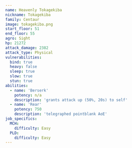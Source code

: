 ```yaml
---
name: Heavenly Tokagekiba
nickname: Tokagekiba
family: Centaur
image: tokagekiba.png
start_floor: 51
end_floor: 55
agro: Sight
hp: 21272
attack_damage: 2382
attack_type: Physical
vulnerabilities:
  bind: true
  heavy: false
  sleep: true
  slow: true
  stun: true
abilities:
  - name: 'Berserk'
    potency: n/a
    description: 'grants attack up (50%, 20s) to self'
  - name: 'Rear'
    potency: 750
    description: 'telegraphed pointblank AoE'
job_specifics:
  MCH:
    difficulty: Easy
  PLD:
    difficulty: Easy
---
```

